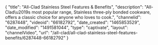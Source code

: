 {
    "title": "All-Clad Stainless Steel Features & Benefits",
    "description": "All-Clad\u2019s most popular range, Stainless three-ply bonded cookware, offers a classic choice for anyone who loves to cook.",
    "channelid": "6287448",
    "videoid": "66182792",
    "date_created": "1465853529",
    "date_modified": "1491581044",
    "type": "captivate",
    "layout": "channelVideo",
    "url": "\/all-clad\/all-clad-stainless-steel-features-benefits\/6287448-66182792"
}
